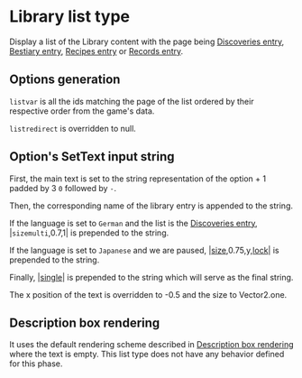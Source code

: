 # Library list type

Display a list of the Library content with the page being [Discoveries entry](../../Enums%20and%20IDs/librarystuff/Discoveries%20entry.md), [Bestiary entry](../../Enums%20and%20IDs/librarystuff/Bestiary%20entry.md), [Recipes entry](../../Enums%20and%20IDs/librarystuff/Recipes%20entry.md) or [Records entry](../../Enums%20and%20IDs/librarystuff/Records%20entry.md).

## Options generation

`listvar` is all the ids matching the page of the list ordered by their respective order from the game's data.

`listredirect` is overridden to null.

## Option's SetText input string

First, the main text is set to the string representation of the option + 1 padded by 3 `0` followed by `-`.

Then, the corresponding name of the library entry is appended to the string.

If the language is set to `German` and the list is the [Discoveries entry](../../Enums%20and%20IDs/librarystuff/Discoveries%20entry.md), |`sizemulti`,0.7,1| is prepended to the string.

If the language is set to `Japanese` and we are paused, |[size](../../SetText/Commands/Individual%20commands/size.md),0.75,y,[lock](../../SetText/Commands/Individual%20commands/Lock.md)\| is prepended to the string.

Finally, |[single](../../SetText/Commands/Individual%20commands/Single.md)\| is prepended to the string which will serve as the final string.

The x position of the text is overridden to -0.5 and the size to Vector2.one.

## Description box rendering

It uses the default rendering scheme described in [Description box rendering](../ShowItemList%20Life%20Cycle/Description%20box%20rendering.md) where the text is empty. This list type does not have any behavior defined for this phase.
